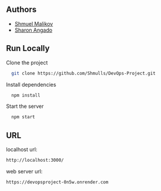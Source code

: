 ## Authors

- [Shmuel Malikov](https://github.com/Shmulls)
- [Sharon Angado](https://github.com/sharon7395)

## Run Locally

Clone the project

```bash
  git clone https://github.com/Shmulls/DevOps-Project.git
```

Install dependencies

```bash
  npm install
```

Start the server

```bash
  npm start
```
## URL
   
localhost url:
```bash
http://localhost:3000/
```

web server url:
```bash
https://devopsproject-0n5w.onrender.com
```
